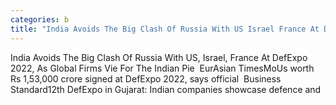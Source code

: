 ```yaml
---
categories: b
title: "India Avoids The Big Clash Of Russia With US Israel France At DefExpo 2022 As Global Firms Vie For The Indian Pie  EurAsian Times"
---
```

India Avoids The Big Clash Of Russia With US, Israel, France At DefExpo 2022, As Global Firms Vie For The Indian Pie&nbsp;&nbsp;EurAsian TimesMoUs worth Rs 1,53,000 crore signed at DefExpo 2022, says official&nbsp;&nbsp;Business Standard12th DefExpo in Gujarat: Indian companies showcase defence and 